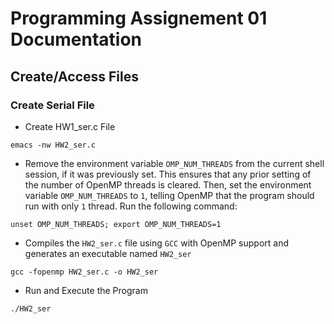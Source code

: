 **Programming Assignement 01 Documentation**
=================================

## Create/Access Files

### Create Serial File

- Create HW1_ser.c File

```
emacs -nw HW2_ser.c
```

- Remove the environment variable `OMP_NUM_THREADS` from the current shell session, if it was previously set. This ensures that any prior setting of the number of OpenMP threads is cleared. Then, set the environment variable `OMP_NUM_THREADS` to `1`, telling OpenMP that the program should run with only `1` thread. Run the following command:

```
unset OMP_NUM_THREADS; export OMP_NUM_THREADS=1
```

- Compiles the `HW2_ser.c` file using `GCC` with OpenMP support and generates an executable named `HW2_ser`

```
gcc -fopenmp HW2_ser.c -o HW2_ser
```

- Run and Execute the Program

```
./HW2_ser
```